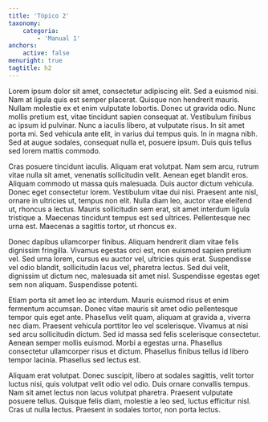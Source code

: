 ```yaml
---
title: 'Tópico 2'
taxonomy:
    categoria:
        - 'Manual 1'
anchors:
    active: false
menuright: true
tagtitle: h2
---
```


Lorem ipsum dolor sit amet, consectetur adipiscing elit. Sed a euismod nisi. Nam at ligula quis est semper placerat. Quisque non hendrerit mauris. Nullam molestie ex et enim vulputate lobortis. Donec ut gravida odio. Nunc mollis pretium est, vitae tincidunt sapien consequat at. Vestibulum finibus ac ipsum id pulvinar. Nunc a iaculis libero, at vulputate risus. In sit amet porta mi. Sed vehicula ante elit, in varius dui tempus quis. In in magna nibh. Sed at augue sodales, consequat nulla et, posuere ipsum. Duis quis tellus sed lorem mattis commodo.

Cras posuere tincidunt iaculis. Aliquam erat volutpat. Nam sem arcu, rutrum vitae nulla sit amet, venenatis sollicitudin velit. Aenean eget blandit eros. Aliquam commodo ut massa quis malesuada. Duis auctor dictum vehicula. Donec eget consectetur lorem. Vestibulum vitae dui nisi. Praesent ante nisl, ornare in ultricies ut, tempus non elit. Nulla diam leo, auctor vitae eleifend ut, rhoncus a lectus. Mauris sollicitudin sem erat, sit amet interdum ligula tristique a. Maecenas tincidunt tempus est sed ultrices. Pellentesque nec urna est. Maecenas a sagittis tortor, ut rhoncus ex.

Donec dapibus ullamcorper finibus. Aliquam hendrerit diam vitae felis dignissim fringilla. Vivamus egestas orci est, non euismod sapien pretium vel. Sed urna lorem, cursus eu auctor vel, ultricies quis erat. Suspendisse vel odio blandit, sollicitudin lacus vel, pharetra lectus. Sed dui velit, dignissim ut dictum nec, malesuada sit amet nisl. Suspendisse egestas eget sem non aliquam. Suspendisse potenti.

Etiam porta sit amet leo ac interdum. Mauris euismod risus et enim fermentum accumsan. Donec vitae mauris sit amet odio pellentesque tempor quis eget ante. Phasellus velit quam, aliquam at gravida a, viverra nec diam. Praesent vehicula porttitor leo vel scelerisque. Vivamus at nisi sed arcu sollicitudin dictum. Sed id massa sed felis scelerisque consectetur. Aenean semper mollis euismod. Morbi a egestas urna. Phasellus consectetur ullamcorper risus et dictum. Phasellus finibus tellus id libero tempor lacinia. Phasellus sed lectus est.

Aliquam erat volutpat. Donec suscipit, libero at sodales sagittis, velit tortor luctus nisi, quis volutpat velit odio vel odio. Duis ornare convallis tempus. Nam sit amet lectus non lacus volutpat pharetra. Praesent vulputate posuere tellus. Quisque felis diam, molestie a leo sed, luctus efficitur nisl. Cras ut nulla lectus. Praesent in sodales tortor, non porta lectus.
